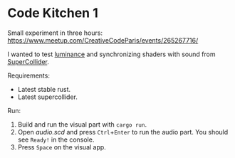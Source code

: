 # Code Kitchen 1

Small experiment in three hours: https://www.meetup.com/CreativeCodeParis/events/265267716/

I wanted to test [luminance](https://github.com/phaazon/luminance-rs) and synchronizing shaders with sound from [SuperCollider](https://github.com/supercollider/supercollider/).

Requirements:

- Latest stable rust.
- Latest supercollider.

Run:

1. Build and run the visual part with `cargo run`.
1. Open *audio.scd* and press `Ctrl`+`Enter` to run the audio part. You should see `Ready!` in the console.
1. Press `Space` on the visual app.

